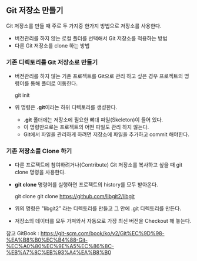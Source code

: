 ## Git 저장소 만들기

Git 저장소를 만들 때 주로 두 가지중 한가지 방법으로 저장소를 사용한다. 

 - 버전관리를 하지 않는 로컬 폴더를 선택해서 Git 저장소를 적용하는 방법
 - 다른 Git 저장소를 clone 하는 방법

### 기존 디렉토리를 Git 저장소로 만들기

 - 버전관리를 하지 않는 기존 프로젝트를 Git으로 관리 하고 싶은 경우 프로젝트의 명령어를 통해 폴더로 이동한다.


      git init


 - 위 명령은 **.git**이라는 하위 디렉토리를 생성한다. 
   - **.git** 폴더에는 저장소에 필요한 뼈대 파일(Skeleton)이 들어 있다.  
   - 이 명령만으로는 프로젝트의 어떤 파일도 관리 하지 않는다.
   - Git에서 파일을 관리하게 하려면 저장소에 파일을 추가하고 commit 해야한다.

### 기존 저장소를 Clone 하기

 - 다른 프로젝트에 참여하려거나(Contribute) Git 저장소를 복사하고 싶을 때 git clone 명령을 사용한다.  
 - **git clone** 명령어를 실행하면 프로젝트의 history를 모두 받아온다.


      git clone <url>
      git clone https://github.com/libgit2/libgit  


 - 위의 명령은 "libgit2” 라는 디렉토리를 만들고 그 안에 .git 디렉토리를 만든다.
 - 저장소의 데이터를 모두 가져와서 자동으로 가장 최신 버전을 Checkout 해 놓는다.

참고 GitBook : https://git-scm.com/book/ko/v2/Git%EC%9D%98-%EA%B8%B0%EC%B4%88-Git-%EC%A0%80%EC%9E%A5%EC%86%8C-%EB%A7%8C%EB%93%A4%EA%B8%B0